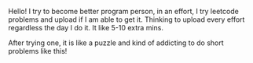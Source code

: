 Hello! I try to become better program person, in an effort, I try leetcode problems and upload if I am able to get it.
Thinking to upload every effort regardless the day I do it. It like 5-10 extra mins. 

After trying one, it is like a puzzle and kind of addicting to do short problems like this!
